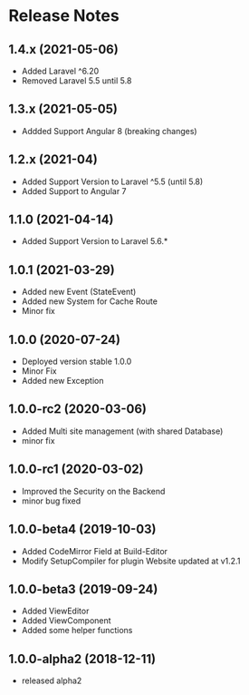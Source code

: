 # Release Notes

## 1.4.x (2021-05-06)

- Added Laravel ^6.20
- Removed Laravel 5.5 until 5.8

## 1.3.x (2021-05-05)

- Addded Support Angular 8 (breaking changes)

## 1.2.x (2021-04)

- Added Support Version to Laravel ^5.5 (until 5.8)
- Added Support to Angular 7

## 1.1.0 (2021-04-14)

- Added Support Version to Laravel 5.6.*


## 1.0.1 (2021-03-29)

- Added new Event (StateEvent)
- Added new System for Cache Route
- Minor fix

## 1.0.0  (2020-07-24)

- Deployed version stable 1.0.0
- Minor Fix
- Added new Exception

## 1.0.0-rc2 (2020-03-06)

- Added Multi site management (with shared Database)
- minor fix

## 1.0.0-rc1 (2020-03-02)

- Improved the Security on the Backend
- minor bug fixed

## 1.0.0-beta4  (2019-10-03)

- Added CodeMirror Field at Build-Editor
- Modify SetupCompiler for plugin Website updated at v1.2.1

## 1.0.0-beta3  (2019-09-24)

- Added ViewEditor
- Added ViewComponent
- Added some helper functions

## 1.0.0-alpha2 (2018-12-11)

- released alpha2
